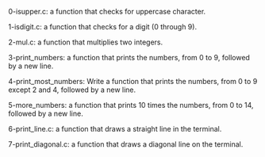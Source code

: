 0-isupper.c:  a function that checks for uppercase character.

1-isdigit.c: a function that checks for a digit (0 through 9).

2-mul.c: a function that multiplies two integers.

3-print_numbers: a function that prints the numbers, from 0 to 9, followed by a new line.

4-print_most_numbers: Write a function that prints the numbers, from 0 to 9 except 2 and 4, followed by a new 
line.

5-more_numbers: a function that prints 10 times the numbers, from 0 to 14, followed by a new line.

6-print_line.c: a function that draws a straight line in the terminal.

7-print_diagonal.c: a function that draws a diagonal line on the terminal.
